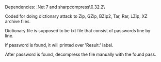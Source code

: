 Dependencies: .Net 7 and  sharpcompress\0.32.2\ 

Coded for doing dictionary attack to 
	Zip, GZip, BZip2, Tar, Rar, LZip, XZ
archive files.

Dictionary file is supposed to be txt file that 
consist of passwords line by line.


If password is found, it will printed over 'Result:' label. 

After password is found, decompress the file manually with the found pass.